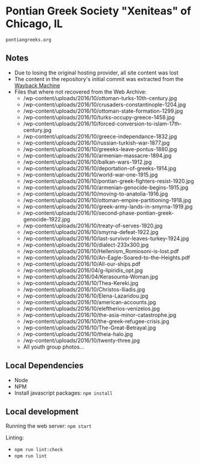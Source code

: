# Pontian Greek Society "Xeniteas" of Chicago, IL

    pontiangreeks.org

## Notes

- Due to losing the original hosting provider, all site content was lost
- The content in the repository's initial commit was extracted from the [Wayback Machine](web.archive.org)
- Files that where not recovered from the Web Archive:
    * /wp-content/uploads/2016/10/ottoman-turks-10th-century.jpg
    * /wp-content/uploads/2016/10/crusaders-constantinople-1204.jpg
    * /wp-content/uploads/2016/10/ottoman-state-formation-1299.jpg
    * /wp-content/uploads/2016/10/turks-occupy-greece-1458.jpg 
    * /wp-content/uploads/2016/10/forced-conversion-to-islam-17th-century.jpg
    * /wp-content/uploads/2016/10/greece-independance-1832.jpg
    * /wp-content/uploads/2016/10/russian-turkish-war-1877.jpg
    * /wp-content/uploads/2016/10/greeeks-leave-pontus-1880.jpg
    * /wp-content/uploads/2016/10/armenian-massacre-1894.jpg
    * /wp-content/uploads/2016/10/balkan-wars-1912.jpg
    * /wp-content/uploads/2016/10/deportation-of-greeks-1914.jpg
    * /wp-content/uploads/2016/10/world-war-one-1915.jpg
    * /wp-content/uploads/2016/10/pontian-greek-fighters-resist-1920.jpg
    * /wp-content/uploads/2016/10/armenian-genocide-begins-1915.jpg
    * /wp-content/uploads/2016/10/moving-to-anatolia-1916.jpg
    * /wp-content/uploads/2016/10/ottoman-empire-partitioning-1918.jpg
    * /wp-content/uploads/2016/10/greek-army-lands-in-smyrna-1919.jpg
    * /wp-content/uploads/2016/10/second-phase-pontian-greek-genocide-1922.jpg
    * /wp-content/uploads/2016/10/treaty-of-serves-1920.jpg
    * /wp-content/uploads/2016/10/smyrna-defeat-1922.jpg
    * /wp-content/uploads/2016/10/last-survivor-leaves-turkey-1924.jpg
    * /wp-content/uploads/2016/10/dialect-233x300.jpg
    * /wp-content/uploads/2016/10/Hellenism_Romiosoni-is-lost.pdf
    * /wp-content/uploads/2016/10/An-Eagle-Soared-to-the-Heights.pdf
    * /wp-content/uploads/2016/10/All-our-ships.pdf
    * /wp-content/uploads/2016/04/g-lipiridis_opt.jpg
    * /wp-content/uploads/2016/04/Kerasounta-Woman.jpg
    * /wp-content/uploads/2016/10/Thea-Kereki.jpg
    * /wp-content/uploads/2016/10/Christos-Iliadis.jpg
    * /wp-content/uploads/2016/10/Elena-Lazaridou.jpg  
    * /wp-content/uploads/2016/10/american-accounts.jpg
    * /wp-content/uploads/2016/10/eleftherios-venizelos.jpg
    * /wp-content/uploads/2016/10/the-asia-minor-catastrophe.jpg
    * /wp-content/uploads/2016/10/the-greek-refugee-crisis.jpg
    * /wp-content/uploads/2016/10/The-Great-Betrayal.jpg
    * /wp-content/uploads/2016/10/theia-halo.jpg
    * /wp-content/uploads/2016/10/twenty-three.jpg
    * All youth group photos...

## Local Dependencies

- Node
- NPM
- Install javascript packages: `npm install`

## Local development

Running the web server: `npm start`

Linting:
- `npm run lint:check`
- `npm run lint`
